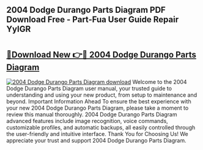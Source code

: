 ## 2004 Dodge Durango Parts Diagram PDF Download Free - Part-Fua User Guide Repair YyIGR

# <h2><a href="http://dfrfc8i.blite.top/?on=2004+Dodge+Durango+Parts+Diagram">🔗Download New 👉🔴 2004 Dodge Durango Parts Diagram</a></h2>

[![2004 Dodge Durango Parts Diagram download](https://i.imgur.com/lujVjoI.png)](http://dfrfc8i.blite.top/?on=2004+Dodge+Durango+Parts+Diagram)
Welcome to the 2004 Dodge Durango Parts Diagram user manual, your trusted guide to understanding and using your new product, from setup to maintenance and beyond. Important Information Ahead To ensure the best experience with your new 2004 Dodge Durango Parts Diagram, please take a moment to review this manual thoroughly. 2004 Dodge Durango Parts Diagram advanced features include image recognition, voice commands, customizable profiles, and automatic backups, all easily controlled through the user-friendly and intuitive interface. Thank You for Choosing Us! We appreciate your trust and support 2004 Dodge Durango Parts Diagram.
